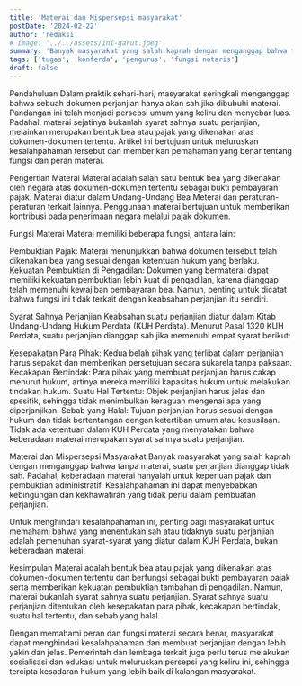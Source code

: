 ```yaml
---
title: 'Materai dan Mispersepsi masyarakat'
postDate: '2024-02-22'
author: 'redaksi'
# image: '../../assets/ini-garut.jpeg'
summary: 'Banyak masyarakat yang salah kaprah dengan menganggap bahwa tanpa materai, suatu perjanjian dianggap tidak sah. Padahal, keberadaan materai hanyalah untuk keperluan pajak dan pembuktian administratif. Kesalahpahaman ini dapat menyebabkan kebingungan dan kekhawatiran yang tidak perlu dalam pembuatan perjanjian.'
tags: ['tugas', 'konferda', 'pengurus', 'fungsi notaris']
draft: false
---
```



Pendahuluan
Dalam praktik sehari-hari, masyarakat seringkali menganggap bahwa sebuah dokumen perjanjian hanya akan sah jika dibubuhi materai. Pandangan ini telah menjadi persepsi umum yang keliru dan menyebar luas. Padahal, materai sejatinya bukanlah syarat sahnya suatu perjanjian, melainkan merupakan bentuk bea atau pajak yang dikenakan atas dokumen-dokumen tertentu. Artikel ini bertujuan untuk meluruskan kesalahpahaman tersebut dan memberikan pemahaman yang benar tentang fungsi dan peran materai.

Pengertian Materai
Materai adalah salah satu bentuk bea yang dikenakan oleh negara atas dokumen-dokumen tertentu sebagai bukti pembayaran pajak. Materai diatur dalam Undang-Undang Bea Meterai dan peraturan-peraturan terkait lainnya. Penggunaan materai bertujuan untuk memberikan kontribusi pada penerimaan negara melalui pajak dokumen.

Fungsi Materai
Materai memiliki beberapa fungsi, antara lain:

Pembuktian Pajak: Materai menunjukkan bahwa dokumen tersebut telah dikenakan bea yang sesuai dengan ketentuan hukum yang berlaku.
Kekuatan Pembuktian di Pengadilan: Dokumen yang bermaterai dapat memiliki kekuatan pembuktian lebih kuat di pengadilan, karena dianggap telah memenuhi kewajiban pembayaran bea.
Namun, penting untuk dicatat bahwa fungsi ini tidak terkait dengan keabsahan perjanjian itu sendiri.

Syarat Sahnya Perjanjian
Keabsahan suatu perjanjian diatur dalam Kitab Undang-Undang Hukum Perdata (KUH Perdata). Menurut Pasal 1320 KUH Perdata, suatu perjanjian dianggap sah jika memenuhi empat syarat berikut:

Kesepakatan Para Pihak: Kedua belah pihak yang terlibat dalam perjanjian harus sepakat dan memberikan persetujuan secara sukarela tanpa paksaan.
Kecakapan Bertindak: Para pihak yang membuat perjanjian harus cakap menurut hukum, artinya mereka memiliki kapasitas hukum untuk melakukan tindakan hukum.
Suatu Hal Tertentu: Objek perjanjian harus jelas dan spesifik, sehingga tidak menimbulkan keraguan mengenai apa yang diperjanjikan.
Sebab yang Halal: Tujuan perjanjian harus sesuai dengan hukum dan tidak bertentangan dengan ketertiban umum atau kesusilaan.
Tidak ada ketentuan dalam KUH Perdata yang menyatakan bahwa keberadaan materai merupakan syarat sahnya suatu perjanjian.

Materai dan Mispersepsi Masyarakat
Banyak masyarakat yang salah kaprah dengan menganggap bahwa tanpa materai, suatu perjanjian dianggap tidak sah. Padahal, keberadaan materai hanyalah untuk keperluan pajak dan pembuktian administratif. Kesalahpahaman ini dapat menyebabkan kebingungan dan kekhawatiran yang tidak perlu dalam pembuatan perjanjian.

Untuk menghindari kesalahpahaman ini, penting bagi masyarakat untuk memahami bahwa yang menentukan sah atau tidaknya suatu perjanjian adalah pemenuhan syarat-syarat yang diatur dalam KUH Perdata, bukan keberadaan materai.

Kesimpulan
Materai adalah bentuk bea atau pajak yang dikenakan atas dokumen-dokumen tertentu dan berfungsi sebagai bukti pembayaran pajak serta memberikan kekuatan pembuktian tambahan di pengadilan. Namun, materai bukanlah syarat sahnya suatu perjanjian. Syarat sahnya suatu perjanjian ditentukan oleh kesepakatan para pihak, kecakapan bertindak, suatu hal tertentu, dan sebab yang halal.

Dengan memahami peran dan fungsi materai secara benar, masyarakat dapat menghindari kesalahpahaman dan membuat perjanjian dengan lebih yakin dan jelas. Pemerintah dan lembaga terkait juga perlu terus melakukan sosialisasi dan edukasi untuk meluruskan persepsi yang keliru ini, sehingga tercipta kesadaran hukum yang lebih baik di kalangan masyarakat.